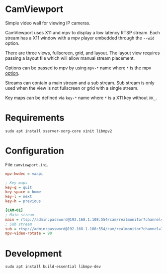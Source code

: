 # CamViewport

Simple video wall for viewing IP cameras.

CamViewport uses X11 and mpv to display a low latency RTSP stream.
Each stream has a X11 window with a mpv player embedded through the `--wid` option.

There are three views, fullscreen, grid, and layout.
The layout view requires passing a layout file which will allow manual stream placement.

Options can be passed to mpv by using `mpv-*` name where `*` is the [mpv option](https://mpv.io/manual/master/#options).

Streams can contain a main stream and a sub stream.
Sub stream is only used when the view is not fullscreen or grid with a single stream.

Key maps can be defined via `key-*` name where `*` is a X11 key without `XK_`.

# Requirements

```
sudo apt install xserver-xorg-core xinit libmpv2
```

# Configuration

File `camviewport.ini`.

```ini
mpv-hwdec = vaapi

; Key maps
key-q = quit
key-space = home
key-l = next
key-h = previous

[CAM-01]
; Main stream
main = rtsp://admin:password@192.168.1.108:554/cam/realmonitor?channel=1&subtype=0
; Sub stream
sub = rtsp://admin:password@192.168.1.108:554/cam/realmonitor?channel=1&subtype=1
mpv-video-rotate = 90
```

# Development

```
sudo apt install build-essential libmpv-dev
```
